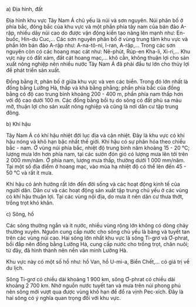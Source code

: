 a) Địa hình, đất

Địa hình khu vực Tây Nam Á chủ yếu là núi và sơn nguyên. Núi phân bố ở phía bắc, đông bắc của khu vực và một phần phía tây nam của bán đảo A-rập, nhiều dãy núi cao do được vận động kiến tạo nâng lên mạnh như: En-buốc, Hin-du Cuc,... Các sơn nguyên phân bố ở vùng trung tâm khu vực và phần lớn bán đảo A-rập như: A-na-tô-ni, I-ran, A-rập,... Trong các sơn nguyên còn có các hoang mạc cát như: Nê-phút, Rúp-en Kha-li, Xi-ri,... Khu vực này có đất xám, đất cát hoang mạc,... khô cằn, không thuận lợi cho sản xuất nông nghiệp nên nhiều nước Tây Nam Á đã phải đầu tư lớn cho thủy lợi để phát triển sản xuất.

Đồng bằng ít, phân bố ở giữa khu vực và ven các biển. Trong đó lớn nhất là đồng bằng Lưỡng Hà, thấp và khá bằng phẳng; phần phía bắc của đồng bằng có độ cao trung bình khoảng 200 - 400 m, phần phía nam thấp hơn với độ cao dưới 100 m. Các đồng bằng bồi tụ do sông có đất phù sa màu mỡ, thuận lợi cho sản xuất nông nghiệp và cũng là nơi dân cư tập trung đông.

b) Khí hậu

Tây Nam Á có khí hậu nhiệt đới lục địa và cận nhiệt. Đây là khu vực có khí hậu nóng và khô hạn bậc nhất thế giới. Khí hậu có sự phân hóa theo chiều bắc - nam. Ở vùng núi phía bắc, nhiệt độ trung bình năm khoảng 15 - 20 °C; lượng mưa lớn hơn phía nam, tại các sườn đón gió có lượng mưa lên tới trên 2 000 mm/năm. Ở phía nam, lượng mưa thấp, thường dưới 1 000 mm/năm. Tại một số địa điểm ở hoang mạc, vào mùa hạ nhiệt độ có thể lên đến 45 - 50 °C và rất ít mưa.

Khí hậu có ảnh hưởng rất lớn đến đời sống và các hoạt động kinh tế của người dân. Dân cư và các hoạt động sản xuất tập trung chủ yếu ở các vùng có khí hậu thuận lợi. Tại các vùng nội địa, do mưa ít nên dân cư thưa thớt, trồng trọt khó khăn.

c) Sông, hồ

Các sông thường ngắn và ít nước, nhiều vùng rộng lớn không có dòng chảy thường xuyên. Nguồn cung cấp nước cho sông chủ yếu là băng và tuyết tan trên các vùng núi cao. Hai sông lớn nhất khu vực là sông Ti-grơ và Ơ-phrat, bồi đắp nên đồng bằng Lưỡng Hà, cung cấp nước cho trồng trọt, chăn nuôi; từ đây, đã hình thành nên nền văn minh Lưỡng Hà.

Khu vực này có một số hồ như: hồ Van, hồ U-mi-a, Biển Chết,... có giá trị về du lịch.

Sông Ti-grơ có chiều dài khoảng 1 900 km, sông Ơ-phrat có chiều dài khoảng 2 700 km. Nhờ nguồn nước tuyết tan và mưa trên núi phong phú nên sông mới vượt qua được vùng khô hạn để đổ ra vịnh Pec-xích. Đây là hai sông có ý nghĩa quan trọng đối với khu vực.